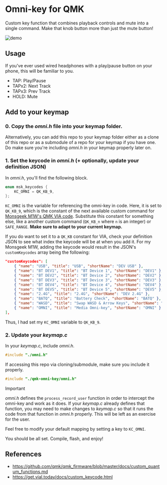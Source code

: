 # Omni-key for QMK

Custom key function that combines playback controls and mute into a single command. Make that knob button more than just the mute button!

![demo](https://github.com/user-attachments/assets/9ea2e0b5-28e6-4496-b11c-2e440a044a4d)

## Usage

If you've ever used wired headphones with a play/pause button on your phone, this will be familiar to you.

- TAP: Play/Pause
- TAPx2: Next Track
- TAPx3: Prev Track
- HOLD: Mute

## Add to your keymap

### 0. Copy the _omni.h_ file into your keymap folder.

Alternatively, you can add this repo to your keymap folder either as a clone of this repo or as a submodule of a repo for your keymap if you have one. Do make sure you're including _omni.h_ in your keymap properly later on.

### 1. Set the keycode in _omni.h_ (+ optionally, update your definition JSON)

In _omni.h_, you'll find the following block.

```C
enum msk_keycodes {
    KC_OMNI = QK_KB_9,
};
```

`KC_OMNI` is the variable for referencing the omni-key in code. Here, it is set to `QK_KB_9`, which is the constant of the next available custom command for [Monsgeek M1W's QMK VIA code](https://github.com/monsgeek/qmk_firmware/tree/wireless/keyboards/monsgeek/m1w). Substitute this constant for something else, like a another custom command (`QK_KB_n` where `n` is an integer) or `SAFE_RANGE`. **Make sure to adapt to your current keymap.**

If you do want to set it to a `QK_KB` constant for VIA, check your definition JSON to see what index the keycode will be at when you add it. For my Monsgeek M1W, adding the keycode would result in the JSON's `customKeycodes` array being the following:

```JSON
"customKeycodes": [
    { "name": "USB", "title": "USB", "shortName": "DEV USB" },
    { "name": "BT DEV1", "title": "BT Device 1", "shortName": "DEV1" },
    { "name": "BT DEV2", "title": "BT Device 2", "shortName": "DEV2" },
    { "name": "BT DEV3", "title": "BT Device 3", "shortName": "DEV3" },
    { "name": "BT DEV4", "title": "BT Device 4", "shortName": "DEV4" },
    { "name": "BT DEV5", "title": "BT Device 5", "shortName": "DEV5" },
    { "name": "2.4G", "title": "2.4G", "shortName": "DEV 2.4G" },
    { "name": "BATQ", "title": "Battery Check", "shortName": "BATQ" },
    { "name": "WASD", "title": "Swap WASD & Arrow Keys", "shortName": "WASD" },
    { "name": "OMNI", "title": "Media Omni-key", "shortName": "OMNI" } // MY ADDED LINE //
],
```

Thus, I had set my `KC_OMNI` variable to `QK_KB_9`.

### 2. Update your _keymap.c_

In your _keymap.c_, include _omni.h_.

```c
#include "./omni.h"
```

If accessing this repo via cloning/submodule, make sure you include it properly.

```c
#include "./qmk-omni-key/omni.h"
```

> [!IMPORTANT]  
> _omni.h_ defines the `process_record_user` function in order to intercept the omni-key and work as it does. If your _keymap.c_ already defines that function, you may need to make changes to *keymap.c* so that it runs the code from that function in _omni.h_ properly. This will be left as an exercise for the user.

Feel free to modify your default mapping by setting a key to `KC_OMNI`.

You should be all set. Compile, flash, and enjoy!

## References

- https://github.com/qmk/qmk_firmware/blob/master/docs/custom_quantum_functions.md
- https://get.vial.today/docs/custom_keycode.html
